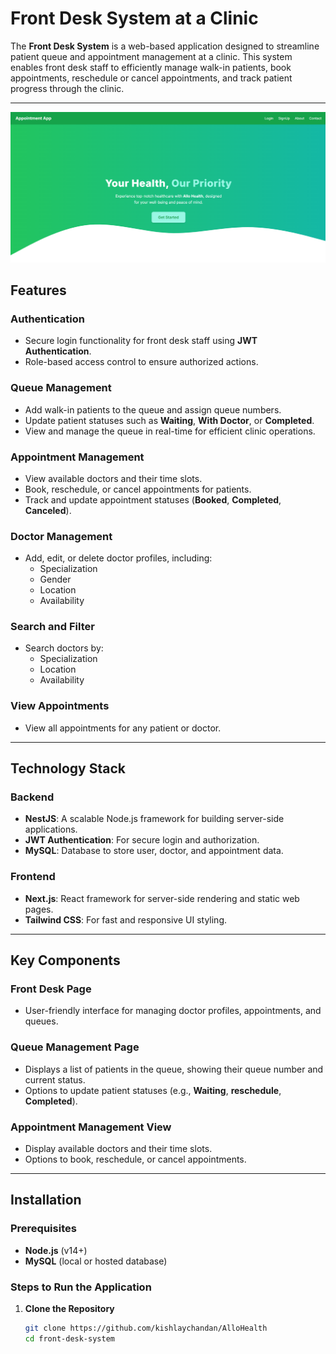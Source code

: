# Front Desk System at a Clinic

The **Front Desk System** is a web-based application designed to streamline patient queue and appointment management at a clinic. This system enables front desk staff to efficiently manage walk-in patients, book appointments, reschedule or cancel appointments, and track patient progress through the clinic.

---
![Form Builder](image.png)

## Features

### Authentication
- Secure login functionality for front desk staff using **JWT Authentication**.
- Role-based access control to ensure authorized actions.

### Queue Management
- Add walk-in patients to the queue and assign queue numbers.
- Update patient statuses such as **Waiting**, **With Doctor**, or **Completed**.
- View and manage the queue in real-time for efficient clinic operations.

### Appointment Management
- View available doctors and their time slots.
- Book, reschedule, or cancel appointments for patients.
- Track and update appointment statuses (**Booked**, **Completed**, **Canceled**).

### Doctor Management
- Add, edit, or delete doctor profiles, including:
  - Specialization
  - Gender
  - Location
  - Availability

### Search and Filter
- Search doctors by:
  - Specialization
  - Location
  - Availability

### View Appointments
- View all appointments for any patient or doctor.

---

## Technology Stack

### Backend
- **NestJS**: A scalable Node.js framework for building server-side applications.
- **JWT Authentication**: For secure login and authorization.
- **MySQL**: Database to store user, doctor, and appointment data.

### Frontend
- **Next.js**: React framework for server-side rendering and static web pages.
- **Tailwind CSS**: For fast and responsive UI styling.

---

## Key Components

### Front Desk Page
- User-friendly interface for managing doctor profiles, appointments, and queues.

### Queue Management Page
- Displays a list of patients in the queue, showing their queue number and current status.
- Options to update patient statuses (e.g., **Waiting**, **reschedule**, **Completed**).

### Appointment Management View
- Display available doctors and their time slots.
- Options to book, reschedule, or cancel appointments.

---

## Installation

### Prerequisites
- **Node.js** (v14+)
- **MySQL** (local or hosted database)

### Steps to Run the Application
1. **Clone the Repository**
   ```bash
   git clone https://github.com/kishlaychandan/AlloHealth
   cd front-desk-system
